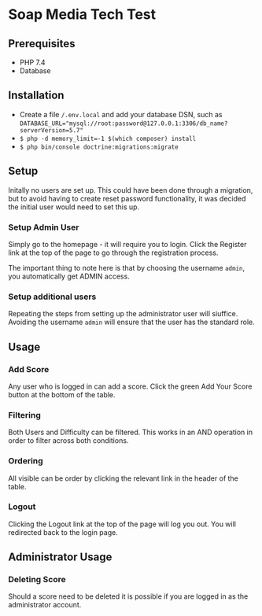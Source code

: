 # Soap Media Tech Test

## Prerequisites
* PHP 7.4
* Database

## Installation
* Create a file `/.env.local` and add your database DSN, such as ```DATABASE_URL="mysql://root:password@127.0.0.1:3306/db_name?serverVersion=5.7"```
* `$ php -d memory_limit=-1 $(which composer) install`
* `$ php bin/console doctrine:migrations:migrate`

## Setup
Initally no users are set up. This could have been done through a migration, but to avoid having to create reset password 
functionality, it was decided the initial user would need to set this up.

### Setup Admin User
Simply go to the homepage - it will require you to login. Click the Register link at the top of the page to go through the registration process.

The important thing to note here is that by choosing the username `admin`, you automatically get ADMIN access.

### Setup additional users
Repeating the steps from setting up the administrator user will siuffice. Avoiding the username `admin` will ensure that the user has the standard role.

## Usage
### Add Score
Any user who is logged in can add a score. Click the green Add Your Score button at the bottom of the table.

### Filtering
Both Users and Difficulty can be filtered. This works in an AND operation in order to filter across both conditions.

### Ordering
All visible can be order by clicking the relevant link in the header of the table.

### Logout
Clicking the Logout link at the top of the page will log you out. You will redirected back to the login page.

## Administrator Usage
### Deleting Score
Should a score need to be deleted it is possible if you are logged in as the administrator account.
